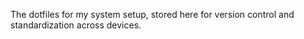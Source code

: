 The dotfiles for my system setup, stored here for version control and standardization across devices.
